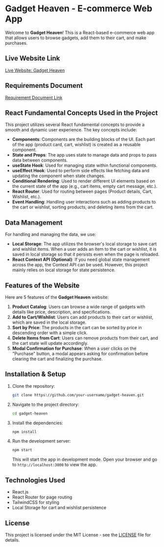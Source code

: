 # Gadget Heaven - E-commerce Web App

Welcome to **Gadget Heaven**! This is a React-based e-commerce web app that allows users to browse gadgets, add them to their cart, and make purchases. 

## Live Website Link
[Live Website: Gadget Heaven](https://gadget-heaven-sb.surge.sh/)

## Requirements Document
[Requirement Document Link](https://acrobat.adobe.com/id/urn:aaid:sc:ap:394234a6-dc02-4643-9490-ac8620410ee8)

## React Fundamental Concepts Used in the Project
This project utilizes several React fundamental concepts to provide a smooth and dynamic user experience. The key concepts include:

- **Components**: Components are the building blocks of the UI. Each part of the app (product card, cart, wishlist) is created as a reusable component.
- **State and Props**: The app uses state to manage data and props to pass data between components.
- **useState Hook**: Used for managing state within functional components.
- **useEffect Hook**: Used to perform side effects like fetching data and updating the component when state changes.
- **Conditional Rendering**: Used to render different UI elements based on the current state of the app (e.g., cart items, empty cart message, etc.).
- **React Router**: Used for routing between pages (Product details, Cart, Wishlist, etc.).
- **Event Handling**: Handling user interactions such as adding products to the cart or wishlist, sorting products, and deleting items from the cart.
  
## Data Management
For handling and managing the data, we use:

- **Local Storage**: The app utilizes the browser's local storage to save cart and wishlist items. When a user adds an item to the cart or wishlist, it is saved in local storage so that it persists even when the page is reloaded.
- **React Context API (Optional)**: If you need global state management across the app, the Context API can be used. However, this project mainly relies on local storage for state persistence.

## Features of the Website
Here are 5 features of the **Gadget Heaven** website:

1. **Product Catalog**: Users can browse a wide range of gadgets with details like price, description, and specifications.
2. **Add to Cart/Wishlist**: Users can add products to their cart or wishlist, which are saved in the local storage.
3. **Sort by Price**: The products in the cart can be sorted by price in descending order with a simple click.
4. **Delete Items from Cart**: Users can remove products from their cart, and the cart state will update accordingly.
5. **Modal Confirmation for Purchase**: When a user clicks on the "Purchase" button, a modal appears asking for confirmation before clearing the cart and finalizing the purchase.

## Installation & Setup

1. Clone the repository:

    ```bash
    git clone https://github.com/your-username/gadget-heaven.git
    ```

2. Navigate to the project directory:

    ```bash
    cd gadget-heaven
    ```

3. Install the dependencies:

    ```bash
    npm install
    ```

4. Run the development server:

    ```bash
    npm start
    ```

    This will start the app in development mode. Open your browser and go to `http://localhost:3000` to view the app.

## Technologies Used

- React.js
- React Router for page routing
- TailwindCSS for styling
- Local Storage for cart and wishlist persistence

## License

This project is licensed under the MIT License - see the [LICENSE](LICENSE) file for details.
